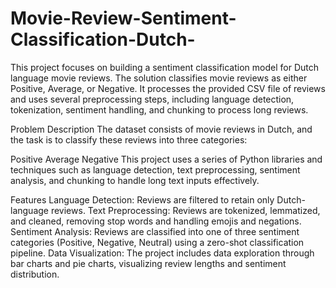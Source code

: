 # Movie-Review-Sentiment-Classification-Dutch-

This project focuses on building a sentiment classification model for Dutch language movie reviews. The solution classifies movie reviews as either Positive, Average, or Negative. It processes the provided CSV file of reviews and uses several preprocessing steps, including language detection, tokenization, sentiment handling, and chunking to process long reviews.

Problem Description
The dataset consists of movie reviews in Dutch, and the task is to classify these reviews into three categories:

Positive
Average
Negative
This project uses a series of Python libraries and techniques such as language detection, text preprocessing, sentiment analysis, and chunking to handle long text inputs effectively.

Features
Language Detection: Reviews are filtered to retain only Dutch-language reviews.
Text Preprocessing: Reviews are tokenized, lemmatized, and cleaned, removing stop words and handling emojis and negations.
Sentiment Analysis: Reviews are classified into one of three sentiment categories (Positive, Negative, Neutral) using a zero-shot classification pipeline.
Data Visualization: The project includes data exploration through bar charts and pie charts, visualizing review lengths and sentiment distribution.

